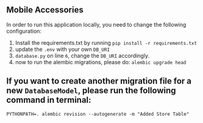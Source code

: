 ## Mobile Accessories
In order to run this application locally, you need to change the following configuration:
1. Install the requirements.txt by running `pip install -r requirements.txt` 
2. update the `.env` with your own `DB_URI`
3. `database.py` on line `6`, change the `DB_URI` accordingly. 
4. now to run the alembic migrations, please do: `alembic upgrade head`

## If you want to create another migration file for a new `DatabaseModel`, please run the following command in terminal:
`PYTHONPATH=. alembic revision --autogenerate -m "Added Store Table"`